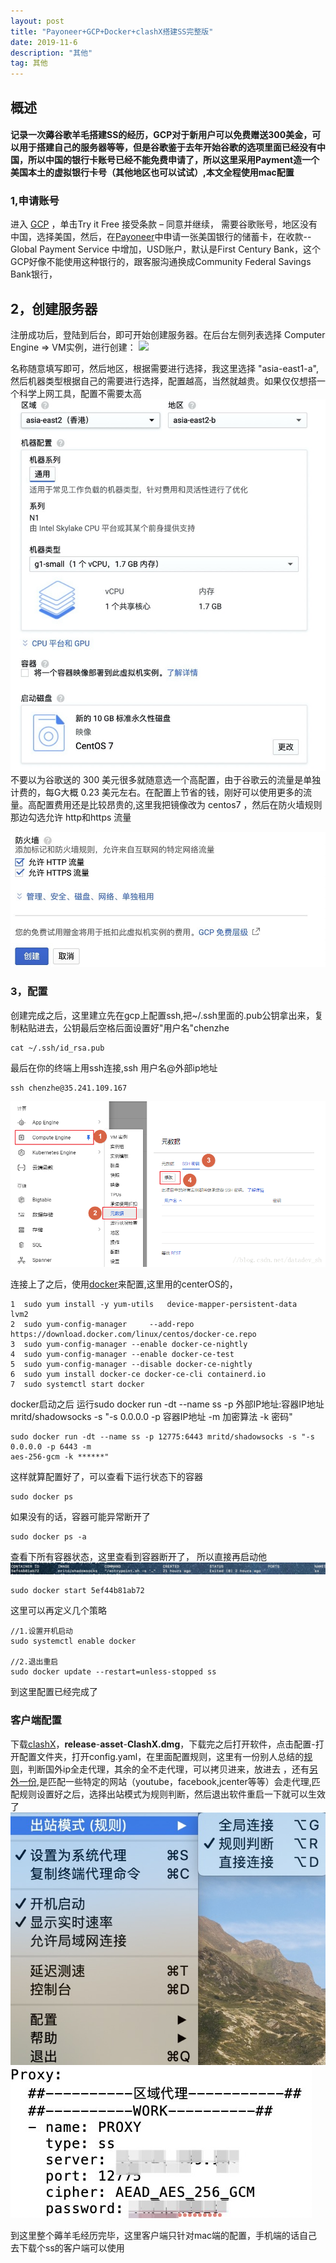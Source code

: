 ```yaml
---
layout: post
title: "Payoneer+GCP+Docker+clashX搭建SS完整版"
date: 2019-11-6
description: "其他"
tag: 其他 
--- 
```


## 概述
#### 记录一次薅谷歌羊毛搭建SS的经历，GCP对于新用户可以免费赠送300美金，可以用于搭建自己的服务器等等，但是谷歌鉴于去年开始谷歌的选项里面已经没有中国，所以中国的银行卡账号已经不能免费申请了，所以这里采用Payment造一个美国本土的虚拟银行卡号（其他地区也可以试试）,本文全程使用mac配置
### 1,申请账号

进入 [GCP](https://cloud.google.com/free/) ，单击Try it Free
接受条款 – 同意并继续，
需要谷歌账号，地区没有中国，选择美国，然后，在[Payoneer](https://login.payoneer.com/api/v2/internal/logout/authorize?client_id=b3d186db-4e5d-49c8-8a12-5753136af807&redirect_uri=https%3a%2f%2fmyaccount.brand.domain%2flogin%2flogin.aspx&scope=myaccount%20openid&response_type=code&state=4ef9c2d3-00d4-490f-b189-989cb55b0c20)中申请一张美国银行的储蓄卡，在收款--Global Payment Service 中增加，USD账户，默认是First Century Bank，这个GCP好像不能使用这种银行的，跟客服沟通换成Community Federal Savings Bank银行，

## 2，创建服务器

注册成功后，登陆到后台，即可开始创建服务器。在后台左侧列表选择 Computer Engine => VM实例，进行创建：
![](/images/posts/gcp/chuangjian1)

名称随意填写即可，然后地区，根据需要进行选择，我这里选择 "asia-east1-a",然后机器类型根据自己的需要进行选择，配置越高，当然就越贵。如果仅仅想搭一个科学上网工具，配置不需要太高
![](/images/posts/gcp/chuangjian2.jpg)
不要以为谷歌送的 300 美元很多就随意选一个高配置，由于谷歌云的流量是单独计费的，每G大概 0.23 美元左右。在配置上节省的钱，刚好可以使用更多的流量。高配置费用还是比较昂贵的,这里我把镜像改为 centos7 ，然后在防火墙规则那边勾选允许 http和https 流量

![](/images/posts/gcp/chuangjian3.jpg)
### 3，配置
创建完成之后，这里建立先在gcp上配置ssh,把~/.ssh里面的.pub公钥拿出来，复制粘贴进去，公钥最后空格后面设置好"用户名"chenzhe

```
cat ~/.ssh/id_rsa.pub 
```
最后在你的终端上用ssh连接,ssh 用户名@外部ip地址

```
ssh chenzhe@35.241.109.167 
```
![](/images/posts/gcp/ssh.png)

连接上了之后，使用[docker](https://docs.docker.com/install/linux/docker-ce/centos/)来配置,这里用的centerOS的，

```
1  sudo yum install -y yum-utils   device-mapper-persistent-data   lvm2
2  sudo yum-config-manager     --add-repo     https://download.docker.com/linux/centos/docker-ce.repo
3  sudo yum-config-manager --enable docker-ce-nightly
4  sudo yum-config-manager --enable docker-ce-test
5  sudo yum-config-manager --disable docker-ce-nightly
6  sudo yum install docker-ce docker-ce-cli containerd.io
7  sudo systemctl start docker
```
docker启动之后
运行sudo docker run -dt --name ss -p 外部IP地址:容器IP地址 mritd/shadowsocks -s "-s 0.0.0.0 -p 容器IP地址 -m 
加密算法 -k 密码"

```
sudo docker run -dt --name ss -p 12775:6443 mritd/shadowsocks -s "-s 0.0.0.0 -p 6443 -m 
aes-256-gcm -k ******"
```
这样就算配置好了，可以查看下运行状态下的容器

```
sudo docker ps
```
如果没有的话，容器可能异常断开了

```
sudo docker ps -a
```
查看下所有容器状态，这里查看到容器断开了，
所以直接再启动他
![](/images/posts/gcp/docker.jpg)

```
sudo docker start 5ef44b81ab72
```
这里可以再定义几个策略

```
//1.设置开机启动
sudo systemctl enable docker

//2.退出重启
sudo docker update --restart=unless-stopped ss
```
到这里配置已经完成了


### 客户端配置
下载[clashX](https://github.com/yichengchen/clashX)，**release**-**asset**-**ClashX.dmg**，下载完之后打开软件，点击配置-打开配置文件夹，打开config.yaml，在里面配置规则，这里有一份别人总结的[规则](https://github.com/Hackl0us/SS-Rule-Snippet/blob/master/LAZY_RULES/clash.yaml)，判断国外ip全走代理，其余的全不走代理，可以拷贝进来，放进去
，还有[另外一份](https://github.com/a272312970/chenzhe/blob/master/resource/gcp/posts/gcp/config.yaml),是匹配一些特定的网站（youtube，facebook,jcenter等等）会走代理,匹配规则设置好之后，选择出站模式为规则判断，然后退出软件重启一下就可以生效了
![](/images/posts/gcp/clashX.jpg)
![](/images/posts/gcp/clashX2.jpg)

到这里整个薅羊毛经历完毕，这里客户端只针对mac端的配置，手机端的话自己去下载个ss的客户端可以使用




   


